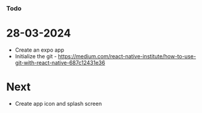 ### Todo


# 28-03-2024

- Create an expo app
- Initialize the git - https://medium.com/react-native-institute/how-to-use-git-with-react-native-687c12431e36


# Next
- Create app icon and splash screen
